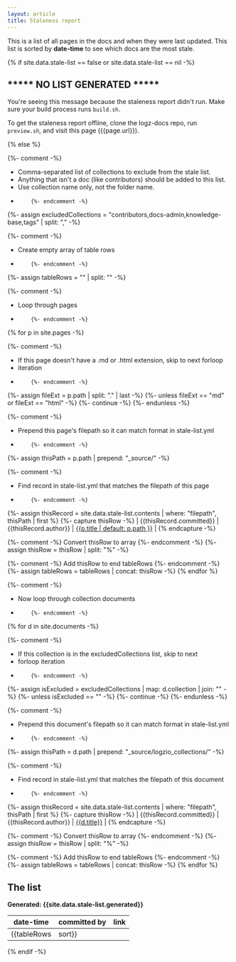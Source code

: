 ```yaml
---
layout: article
title: Staleness report
---
```


This is a list of all pages in the docs and when they were last updated.
This list is sorted by **date-time** to see which docs are the most stale.

{% if site.data.stale-list == false or site.data.stale-list == nil -%}
## \*\*\*\*\* NO LIST GENERATED \*\*\*\*\*

You're seeing this message because the staleness report didn't run. Make sure your build process runs `build.sh`.

To get the staleness report offline, clone the logz-docs repo, run `preview.sh`, and visit this page ({{page.url}}).

{% else %}

{%- comment -%}
*   Comma-separated list of collections to exclude from the stale list.
*   Anything that isn't a doc (like contributors) should be added to this list.
*   Use collection name only, not the folder name.
*         {%- endcomment -%}
{%- assign excludedCollections = "contributors,docs-admin,knowledge-base,tags" | split: "," -%}

{%- comment -%}
*   Create empty array of table rows
*         {%- endcomment -%}
{%- assign tableRows = "" | split: "" -%}

{%- comment -%}
*   Loop through pages
*         {%- endcomment -%}
{% for p in site.pages -%}

  {%- comment -%}
  *   If this page doesn't have a .md or .html extension, skip to next forloop
  *   iteration
  *         {%- endcomment -%}
  {%- assign fileExt = p.path | split: "." | last -%}
  {%- unless fileExt == "md" or fileExt == "html" -%}
    {%- continue -%}
  {%- endunless -%}


  {%- comment -%}
  *   Prepend this page's filepath so it can match format in stale-list.yml
  *         {%- endcomment -%}
  {%- assign thisPath = p.path | prepend: "_source/" -%}

  {%- comment -%}
  *   Find record in stale-list.yml that matches the filepath of this page
  *         {%- endcomment -%}
  {%- assign thisRecord = site.data.stale-list.contents | where: "filepath", thisPath | first %}
  {%- capture thisRow -%}
    | {{thisRecord.committed}} | {{thisRecord.author}} | [{{p.title | default: p.path }}]({{p.url}}) |
  {% endcapture -%}

  {%- comment -%} Convert thisRow to array {%- endcomment -%}
  {%- assign thisRow = thisRow | split: "%" -%}

  {%- comment -%} Add thisRow to end tableRows {%- endcomment -%}
  {%- assign tableRows = tableRows | concat: thisRow -%}
{% endfor %}

{%- comment -%}
*   Now loop through collection documents
*         {%- endcomment -%}
{% for d in site.documents -%}

  {%- comment -%}
  *   If this collection is in the excludedCollections list, skip to next
  *   forloop iteration
  *         {%- endcomment -%}
  {%- assign isExcluded = excludedCollections | map: d.collection | join: "" -%}
  {%- unless isExcluded == "" -%}
    {%- continue -%}
  {%- endunless -%}

  {%- comment -%}
  *   Prepend this document's filepath so it can match format in stale-list.yml
  *         {%- endcomment -%}
  {%- assign thisPath = d.path | prepend: "_source/logzio_collections/" -%}

  {%- comment -%}
  *   Find record in stale-list.yml that matches the filepath of this document
  *         {%- endcomment -%}
  {%- assign thisRecord = site.data.stale-list.contents | where: "filepath", thisPath | first %}
  {%- capture thisRow -%}
    | {{thisRecord.committed}} | {{thisRecord.author}} | [{{d.title}}]({{d.url}}) |
  {% endcapture -%}

  {%- comment -%} Convert thisRow to array {%- endcomment -%}
  {%- assign thisRow = thisRow | split: "%" -%}

  {%- comment -%} Add thisRow to end tableRows {%- endcomment -%}
  {%- assign tableRows = tableRows | concat: thisRow -%}
{% endfor %}

## The list

**Generated: {{site.data.stale-list.generated}}**

| date-time | committed by | link |
|---|---|---|
{{tableRows | sort}}

{% endif -%}